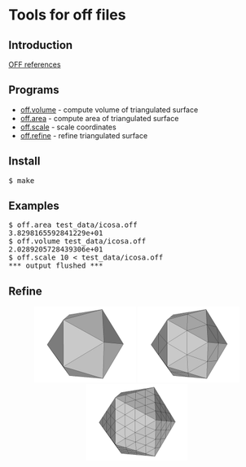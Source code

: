 <h1>Tools for off files</h1>

<h2>Introduction</h2>

[OFF references](http://www.geomview.org/docs/html/OFF.html)

## Programs
* [off.volume](volume.awk) - compute volume of triangulated surface
* [off.area](area.awk) - compute area of triangulated surface
* [off.scale](scale.awk) - scale coordinates
* [off.refine](refine.awk) - refine triangulated surface

<h2>Install</h2>

<pre>
$ make
</pre>

<h2>Examples</h2>

<pre>
$ off.area test_data/icosa.off
3.8298165592841229e+01
$ off.volume test_data/icosa.off
2.0289205728439306e+01
$ off.scale 10 < test_data/icosa.off
*** output flushed ***
</pre>

<h2>Refine</h2>

<p align="center">
<img src="img/0.png" width=200/>
<img src="img/1.png" width=200/>
<img src="img/2.png" width=200/>
</p>
